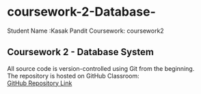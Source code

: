 # coursework-2-Database-
 Student Name :Kasak Pandit                 Coursework: coursework2
## Coursework 2 - Database System
All source code is version-controlled using Git from the beginning.  
The repository is hosted on GitHub Classroom:  
[GitHub Repository Link](https://github.com/account123606/coursework-2-Database-.git)


